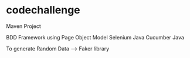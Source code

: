 # codechallenge

Maven Project

BDD Framework using Page Object Model
Selenium Java
Cucumber Java

To generate Random Data --> Faker library

